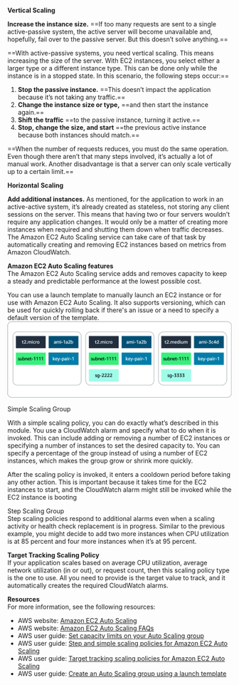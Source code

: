 **Vertical Scaling**
 
**Increase the instance size.** ==If too many requests are sent to a single active-passive system, the active server will become unavailable and, hopefully, fail over to the passive server. But this doesn’t solve anything.==
 
==With active-passive systems, you need vertical scaling. This means increasing the size of the server. With EC2 instances, you select either a larger type or a different instance type. This can be done only while the instance is in a stopped state. In this scenario, the following steps occur:==

1. **Stop the passive instance.** ==This doesn’t impact the application because it’s not taking any traffic.==
2. **Change the instance size or type,** ==and then start the instance again.==
3. **Shift the traffic** ==to the passive instance, turning it active.==
4. **Stop, change the size, and start** ==the previous active instance because both instances should match.==

==When the number of requests reduces, you must do the same operation. Even though there aren’t that many steps involved, it’s actually a lot of manual work. Another disadvantage is that a server can only scale vertically up to a certain limit.==

**Horizontal** **Scaling**
 
**Add additional instances.** As mentioned, for the application to work in an active-active system, it’s already created as stateless, not storing any client sessions on the server. This means that having two or four servers wouldn’t require any application changes. It would only be a matter of creating more instances when required and shutting them down when traffic decreases. The Amazon EC2 Auto Scaling service can take care of that task by automatically creating and removing EC2 instances based on metrics from Amazon CloudWatch.

**Amazon EC2 Auto Scaling features**  
The Amazon EC2 Auto Scaling service adds and removes capacity to keep a steady and predictable performance at the lowest possible cost.

You can use a launch template to manually launch an EC2 instance or for use with Amazon EC2 Auto Scaling. It also supports versioning, which can be used for quickly rolling back if there's an issue or a need to specify a default version of the template.
 ![Example of a launch template with three versions. Refer to the caption for details.](Exported%20image%2020250315115744-0.png)  

Simple Scaling Group
 
With a simple scaling policy, you can do exactly what’s described in this module. You use a CloudWatch alarm and specify what to do when it is invoked. This can include adding or removing a number of EC2 instances or specifying a number of instances to set the desired capacity to. You can specify a percentage of the group instead of using a number of EC2 instances, which makes the group grow or shrink more quickly.
 
After the scaling policy is invoked, it enters a cooldown period before taking any other action. This is important because it takes time for the EC2 instances to start, and the CloudWatch alarm might still be invoked while the EC2 instance is booting
 
Step Scaling Group  
Step scaling policies respond to additional alarms even when a scaling activity or health check replacement is in progress. Similar to the previous example, you might decide to add two more instances when CPU utilization is at 85 percent and four more instances when it’s at 95 percent.
 
**Target Tracking Scaling Policy**  
If your application scales based on average CPU utilization, average network utilization (in or out), or request count, then this scaling policy type is the one to use. All you need to provide is the target value to track, and it automatically creates the required CloudWatch alarms.

**Resources**  
For more information, see the following resources:

- AWS website: [Amazon EC2 Auto Scaling](https://aws.amazon.com/ec2/autoscaling/)
- AWS website: [Amazon EC2 Auto Scaling FAQs](https://aws.amazon.com/ec2/autoscaling/faqs/)
- AWS user guide: [Set capacity limits on your Auto Scaling group](https://docs.aws.amazon.com/autoscaling/ec2/userguide/asg-capacity-limits.html)
- AWS user guide: [Step and simple scaling policies for Amazon EC2 Auto Scaling](https://docs.aws.amazon.com/autoscaling/ec2/userguide/as-scaling-simple-step.html)
- AWS user guide: [Target tracking scaling policies for Amazon EC2 Auto Scaling](https://docs.aws.amazon.com/autoscaling/ec2/userguide/as-scaling-target-tracking.html)
- AWS user guide: [Create an Auto Scaling group using a launch template](https://docs.aws.amazon.com/autoscaling/ec2/userguide/create-asg-launch-template.html)